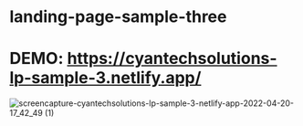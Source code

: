 # landing-page-sample-three
# DEMO: https://cyantechsolutions-lp-sample-3.netlify.app/

![screencapture-cyantechsolutions-lp-sample-3-netlify-app-2022-04-20-17_42_49 (1)](https://user-images.githubusercontent.com/104098738/164336831-01846dfb-51c9-4160-9737-eeec81d3f07b.png)

